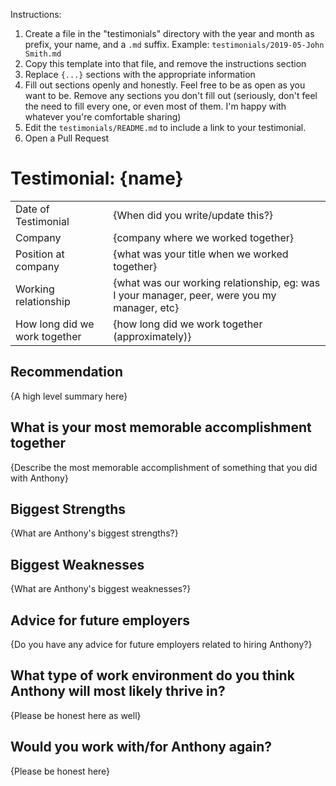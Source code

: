 Instructions:

1. Create a file in the "testimonials" directory with the year and month as prefix, your name, and a `.md` suffix. Example: `testimonials/2019-05-John Smith.md`
2. Copy this template into that file, and remove the instructions section
3. Replace `{...}` sections with the appropriate information
4. Fill out sections openly and honestly. Feel free to be as open as you want to be. Remove any sections you don't fill out (seriously, don't feel the need to fill every one, or even most of them. I'm happy with whatever you're comfortable sharing)
5. Edit the `testimonials/README.md` to include a link to your testimonial.
6. Open a Pull Request 

# Testimonial: {name}

|||
|-------------------------------|---------------------------------------------------------------------------------------------|
| Date of Testimonial           | {When did you write/update this?}                                                           |
| Company                       | {company where we worked together}                                                          |
| Position at company           | {what was your title when we worked together}                                               |
| Working relationship          | {what was our working relationship, eg: was I your manager, peer, were you my manager, etc} |
| How long did we work together | {how long did we work together (approximately)}                                             |

## Recommendation

{A high level summary here}

## What is your most memorable accomplishment together

{Describe the most memorable accomplishment of something that you did with Anthony}

## Biggest Strengths

{What are Anthony's biggest strengths?}

## Biggest Weaknesses

{What are Anthony's biggest weaknesses?}

## Advice for future employers

{Do you have any advice for future employers related to hiring Anthony?}

## What type of work environment do you think Anthony will most likely thrive in?

{Please be honest here as well}

## Would you work with/for Anthony again?

{Please be honest here}

